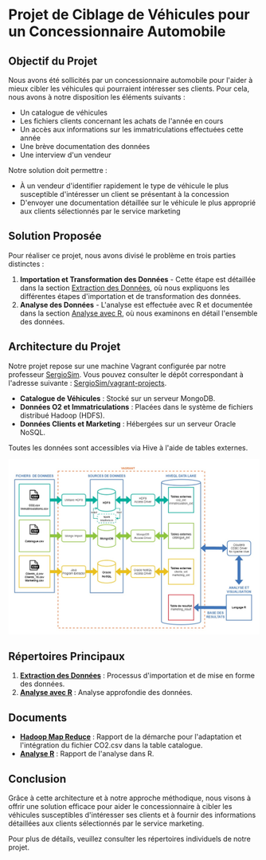 # Projet de Ciblage de Véhicules pour un Concessionnaire Automobile

## Objectif du Projet

Nous avons été sollicités par un concessionnaire automobile pour l'aider à mieux cibler les véhicules qui pourraient intéresser ses clients. Pour cela, nous avons à notre disposition les éléments suivants :

- Un catalogue de véhicules
- Les fichiers clients concernant les achats de l'année en cours
- Un accès aux informations sur les immatriculations effectuées cette année
- Une brève documentation des données
- Une interview d'un vendeur

Notre solution doit permettre :

- À un vendeur d'identifier rapidement le type de véhicule le plus susceptible d'intéresser un client se présentant à la concession
- D'envoyer une documentation détaillée sur le véhicule le plus approprié aux clients sélectionnés par le service marketing

## Solution Proposée

Pour réaliser ce projet, nous avons divisé le problème en trois parties distinctes :

1. **Importation et Transformation des Données** - Cette étape est détaillée dans la section [Extraction des Données](https://github.com/Flavien008/MBDS_GRP5/tree/main/DATA_EXTRACTOR), où nous expliquons les différentes étapes d'importation et de transformation des données.
2. **Analyse des Données** - L'analyse est effectuée avec R et documentée dans la section [Analyse avec R](https://github.com/Flavien008/MBDS_GRP5/tree/main/AnalyseR), où nous examinons en détail l'ensemble des données.

## Architecture du Projet

Notre projet repose sur une machine Vagrant configurée par notre professeur [SergioSim](https://github.com/SergioSim). Vous pouvez consulter le dépôt correspondant à l'adresse suivante : [SergioSim/vagrant-projects](https://github.com/SergioSim/vagrant-projects/tree/staging/OracleDatabase/21.3.0).

- **Catalogue de Véhicules** : Stocké sur un serveur MongoDB.
- **Données O2 et Immatriculations** : Placées dans le système de fichiers distribué Hadoop (HDFS).
- **Données Clients et Marketing** : Hébergées sur un serveur Oracle NoSQL.

Toutes les données sont accessibles via Hive à l'aide de tables externes.

![Architecture Globale du Projet](https://github.com/Flavien008/MBDS_GRP5/blob/main/architecture.jpg)

## Répertoires Principaux

1. **[Extraction des Données](https://github.com/Flavien008/MBDS_GRP5/tree/main/DATA_EXTRACTOR)** : Processus d'importation et de mise en forme des données.
2. **[Analyse avec R](https://github.com/Flavien008/MBDS_GRP5/tree/main/AnalyseR)** : Analyse approfondie des données.

## Documents

- **[Hadoop Map Reduce](https://github.com/Flavien008/MBDS_GRP5/blob/main/HadoopMapReduce-Groupe5.pdf)** : Rapport de la démarche pour l'adaptation et l'intégration du fichier CO2.csv dans la table catalogue.
- **[Analyse R](https://github.com/Flavien008/MBDS_GRP5/blob/main/AnalyseR-Groupe5.pdf)** : Rapport de l'analyse dans R.

## Conclusion

Grâce à cette architecture et à notre approche méthodique, nous visons à offrir une solution efficace pour aider le concessionnaire à cibler les véhicules susceptibles d'intéresser ses clients et à fournir des informations détaillées aux clients sélectionnés par le service marketing.

Pour plus de détails, veuillez consulter les répertoires individuels de notre projet.
